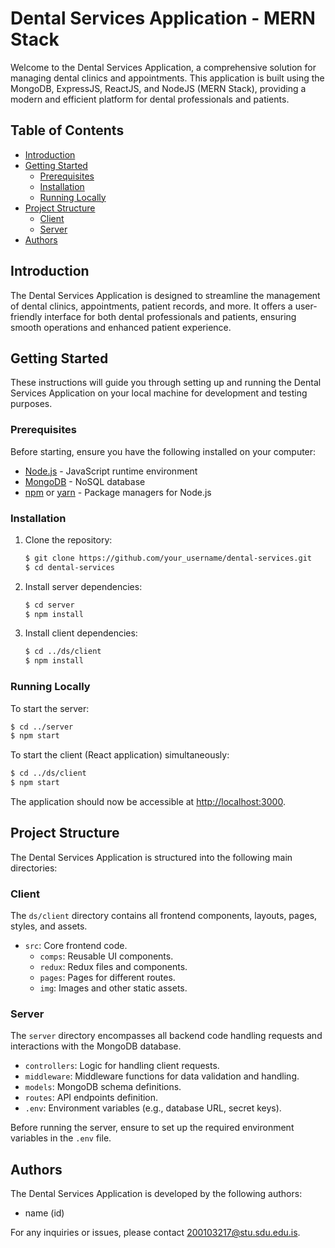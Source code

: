 
# Dental Services Application - MERN Stack

Welcome to the Dental Services Application, a comprehensive solution for managing dental clinics and appointments. This application is built using the MongoDB, ExpressJS, ReactJS, and NodeJS (MERN Stack), providing a modern and efficient platform for dental professionals and patients.

## Table of Contents

- [Introduction](#introduction)
- [Getting Started](#getting-started)
  - [Prerequisites](#prerequisites)
  - [Installation](#installation)
  - [Running Locally](#running-locally)
- [Project Structure](#project-structure)
  - [Client](#client)
  - [Server](#server)
- [Authors](#authors)

## Introduction

The Dental Services Application is designed to streamline the management of dental clinics, appointments, patient records, and more. It offers a user-friendly interface for both dental professionals and patients, ensuring smooth operations and enhanced patient experience.

## Getting Started

These instructions will guide you through setting up and running the Dental Services Application on your local machine for development and testing purposes.

### Prerequisites

Before starting, ensure you have the following installed on your computer:

- [Node.js](https://nodejs.org/) - JavaScript runtime environment
- [MongoDB](https://www.mongodb.com/) - NoSQL database
- [npm](https://www.npmjs.com/) or [yarn](https://yarnpkg.com/) - Package managers for Node.js

### Installation

1. Clone the repository:

   ```bash
   $ git clone https://github.com/your_username/dental-services.git
   $ cd dental-services
   ```

2. Install server dependencies:

   ```bash
   $ cd server
   $ npm install
   ```

3. Install client dependencies:

   ```bash
   $ cd ../ds/client
   $ npm install
   ```

### Running Locally

To start the server:

```bash
$ cd ../server
$ npm start
```

To start the client (React application) simultaneously:

```bash
$ cd ../ds/client
$ npm start
```

The application should now be accessible at [http://localhost:3000](http://localhost:3000).

## Project Structure

The Dental Services Application is structured into the following main directories:

### Client

The `ds/client` directory contains all frontend components, layouts, pages, styles, and assets.

- `src`: Core frontend code.
  - `comps`: Reusable UI components.
  - `redux`: Redux files and components.
  - `pages`: Pages for different routes.
  - `img`: Images and other static assets.

### Server

The `server` directory encompasses all backend code handling requests and interactions with the MongoDB database.

- `controllers`: Logic for handling client requests.
- `middleware`: Middleware functions for data validation and handling.
- `models`: MongoDB schema definitions.
- `routes`: API endpoints definition.
- `.env`: Environment variables (e.g., database URL, secret keys).

Before running the server, ensure to set up the required environment variables in the `.env` file.

## Authors

The Dental Services Application is developed by the following authors:

- name (id)

For any inquiries or issues, please contact [200103217@stu.sdu.edu.is](mailto:200103217@stu.sdu.edu.is).

